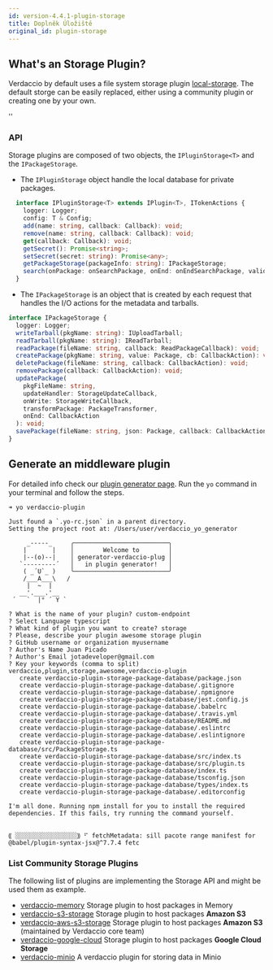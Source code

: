 ```yaml
---
id: version-4.4.1-plugin-storage
title: Doplněk Úložiště
original_id: plugin-storage
---
```


## What's an Storage Plugin?

Verdaccio by default uses a file system storage plugin [local-storage](https://github.com/verdaccio/local-storage). The default storge can be easily replaced, either using a community plugin or creating one by your own.

<div id="codefund">''</div>

### API

Storage plugins are composed of two objects, the `IPluginStorage<T>` and the `IPackageStorage`.

* The `IPluginStorage` object handle the local database for private packages.

```typescript
  interface IPluginStorage<T> extends IPlugin<T>, ITokenActions {
    logger: Logger;
    config: T & Config;
    add(name: string, callback: Callback): void;
    remove(name: string, callback: Callback): void;
    get(callback: Callback): void;
    getSecret(): Promise<string>;
    setSecret(secret: string): Promise<any>;
    getPackageStorage(packageInfo: string): IPackageStorage;
    search(onPackage: onSearchPackage, onEnd: onEndSearchPackage, validateName: onValidatePackage): void;
  }
```
* The `IPackageStorage` is an object that is created by each request that handles the I/O actions for the metadata and tarballs.

```typescript
interface IPackageStorage {
  logger: Logger;
  writeTarball(pkgName: string): IUploadTarball;
  readTarball(pkgName: string): IReadTarball;
  readPackage(fileName: string, callback: ReadPackageCallback): void;
  createPackage(pkgName: string, value: Package, cb: CallbackAction): void;
  deletePackage(fileName: string, callback: CallbackAction): void;
  removePackage(callback: CallbackAction): void;
  updatePackage(
    pkgFileName: string,
    updateHandler: StorageUpdateCallback,
    onWrite: StorageWriteCallback,
    transformPackage: PackageTransformer,
    onEnd: CallbackAction
  ): void;
  savePackage(fileName: string, json: Package, callback: CallbackAction): void;
}
```

## Generate an middleware plugin

For detailed info check our [plugin generator page](plugin-generator). Run the `yo` command in your terminal and follow the steps.

```
➜ yo verdaccio-plugin

Just found a `.yo-rc.json` in a parent directory.
Setting the project root at: /Users/user/verdaccio_yo_generator

     _-----_     ╭──────────────────────────╮
    |       |    │        Welcome to        │
    |--(o)--|    │ generator-verdaccio-plug │
   `---------´   │   in plugin generator!   │
    ( _´U`_ )    ╰──────────────────────────╯
    /___A___\   /
     |  ~  |
   __'.___.'__
 ´   `  |° ´ Y `

? What is the name of your plugin? custom-endpoint
? Select Language typescript
? What kind of plugin you want to create? storage
? Please, describe your plugin awesome storage plugin
? GitHub username or organization myusername
? Author's Name Juan Picado
? Author's Email jotadeveloper@gmail.com
? Key your keywords (comma to split) verdaccio,plugin,storage,awesome,verdaccio-plugin
   create verdaccio-plugin-storage-package-database/package.json
   create verdaccio-plugin-storage-package-database/.gitignore
   create verdaccio-plugin-storage-package-database/.npmignore
   create verdaccio-plugin-storage-package-database/jest.config.js
   create verdaccio-plugin-storage-package-database/.babelrc
   create verdaccio-plugin-storage-package-database/.travis.yml
   create verdaccio-plugin-storage-package-database/README.md
   create verdaccio-plugin-storage-package-database/.eslintrc
   create verdaccio-plugin-storage-package-database/.eslintignore
   create verdaccio-plugin-storage-package-database/src/PackageStorage.ts
   create verdaccio-plugin-storage-package-database/src/index.ts
   create verdaccio-plugin-storage-package-database/src/plugin.ts
   create verdaccio-plugin-storage-package-database/index.ts
   create verdaccio-plugin-storage-package-database/tsconfig.json
   create verdaccio-plugin-storage-package-database/types/index.ts
   create verdaccio-plugin-storage-package-database/.editorconfig

I'm all done. Running npm install for you to install the required dependencies. If this fails, try running the command yourself.


⸨ ░░░░░░░░░░░░░░░░░⸩ ⠋ fetchMetadata: sill pacote range manifest for @babel/plugin-syntax-jsx@^7.7.4 fetc
```

### List Community Storage Plugins

The following list of plugins are implementing the Storage API and might be used them as example.

* [verdaccio-memory](https://github.com/verdaccio/verdaccio-memory) Storage plugin to host packages in Memory
* [verdaccio-s3-storage](https://github.com/remitly/verdaccio-s3-storage) Storage plugin to host packages **Amazon S3**
* [verdaccio-aws-s3-storage](https://github.com/verdaccio/monorepo/tree/master/plugins/aws-s3-storage) Storage plugin to host packages **Amazon S3** (maintained by Verdaccio core team)
* [verdaccio-google-cloud](https://github.com/verdaccio/verdaccio-google-cloud) Storage plugin to host packages **Google Cloud Storage**
* [verdaccio-minio](https://github.com/barolab/verdaccio-minio) A verdaccio plugin for storing data in Minio
